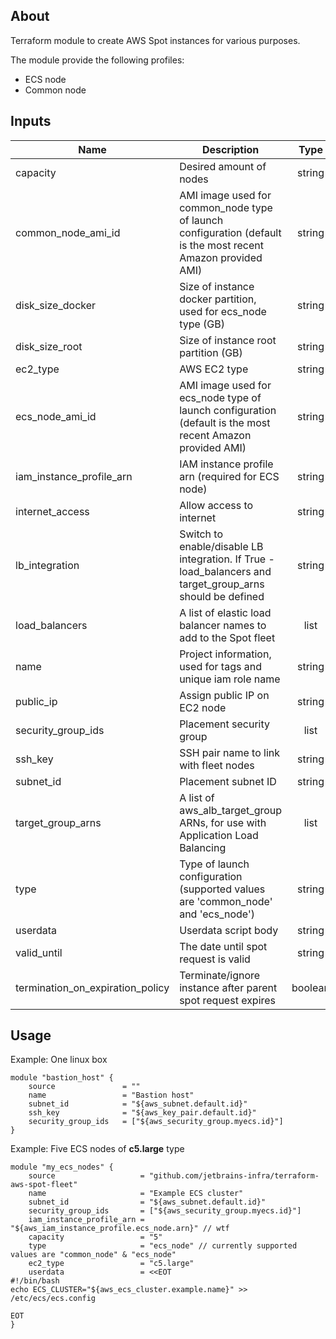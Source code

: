 ## About

Terraform module to create AWS Spot instances for various purposes. 

The module provide the following profiles:

* ECS node
* Common node

## Inputs

| Name | Description | Type | Default | Required |
|------|-------------|:----:|:-----:|:-----:|
| capacity | Desired amount of nodes | string | `"1"` | no |
| common\_node\_ami\_id | AMI image used for common_node type of launch configuration (default is the most recent Amazon provided AMI) | string | `""` | no |
| disk\_size\_docker | Size of instance docker partition, used for ecs_node type (GB) | string | `"25"` | no |
| disk\_size\_root | Size of instance root partition (GB) | string | `"8"` | no |
| ec2\_type | AWS EC2 type | string | `"t2.small"` | no |
| ecs\_node\_ami\_id | AMI image used for ecs_node type of launch configuration (default is the most recent Amazon provided AMI) | string | `""` | no |
| iam\_instance\_profile\_arn | IAM instance profile arn (required for ECS node) | string | `""` | no |
| internet\_access | Allow access to internet | string | `"true"` | no |
| lb\_integration | Switch to enable/disable LB integration. If True - load_balancers and target_group_arns should be defined | string | `"false"` | no |
| load\_balancers | A list of elastic load balancer names to add to the Spot fleet | list | `<list>` | no |
| name | Project information, used for tags and unique iam role name | string | `"Example-Spot-Fleet"` | no |
| public\_ip | Assign public IP on EC2 node | string | `"false"` | no |
| security\_group\_ids | Placement security group | list | n/a | yes |
| ssh\_key | SSH pair name to link with fleet nodes | string | n/a | yes |
| subnet\_id | Placement subnet ID | string | n/a | yes |
| target\_group\_arns | A list of aws_alb_target_group ARNs, for use with Application Load Balancing | list | `<list>` | no |
| type | Type of launch configuration (supported values are 'common_node' and 'ecs_node') | string | `"common_node"` | no |
| userdata | Userdata script body | string | `""` | no |
| valid\_until | The date until spot request is valid | string | `"2033-01-01T01:00:00Z"` | no |
| termination\_on\_expiration_policy | Terminate/ignore instance after parent spot request expires | boolean | `"false"` | no

## Usage

Example: One linux box 
```
module "bastion_host" {
    source               = ""
    name                 = "Bastion host"
    subnet_id            = "${aws_subnet.default.id}"
    ssh_key              = "${aws_key_pair.default.id}"
    security_group_ids   = ["${aws_security_group.myecs.id}"]
}
```

Example: Five ECS nodes of __c5.large__ type
```
module "my_ecs_nodes" {
    source                   = "github.com/jetbrains-infra/terraform-aws-spot-fleet"
    name                     = "Example ECS cluster"
    subnet_id                = "${aws_subnet.default.id}"
    security_group_ids       = ["${aws_security_group.myecs.id}"]
    iam_instance_profile_arn = "${aws_iam_instance_profile.ecs_node.arn}" // wtf
    capacity                 = "5"
    type                     = "ecs_node" // currently supported values are "common_node" & "ecs_node"
    ec2_type                 = "c5.large"
    userdata                 = <<EOT
#!/bin/bash
echo ECS_CLUSTER="${aws_ecs_cluster.example.name}" >> /etc/ecs/ecs.config

EOT
}
```
